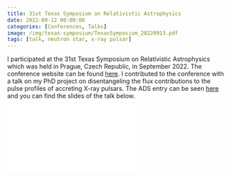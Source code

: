 ```yaml
---
title: 31st Texas Symposium on Relativistic Astrophysics
date: 2022-09-12 00:00:00
categories: [Conferences, Talks]
image: /img/texas-symposium/TexasSymposium_20220913.pdf
tags: [talk, neutron star, x-ray pulsar]
---
```


I participated at the 31st Texas Symposium on Relativistic Astrophysics which was held in Prague, Czech Republic, in September 2022. The conference website can be found [here](https://texas2021.org). I contributed to the conference with a talk on my PhD project on disentangeling the flux contributions to the pulse profiles of accreting X-ray pulsars. The ADS entry can be seen [here](https://ui.adsabs.harvard.edu/abs/2022tsra.confE.120S/abstract) and you can find the slides of the talk below.



<object data="/img/texas-symposium/TexasSymposium_20220913.pdf" width="750px" height="430px">
    <embed src="/img/texas-symposium/TexasSymposium_20220913.pdf">
    </embed>
</object>